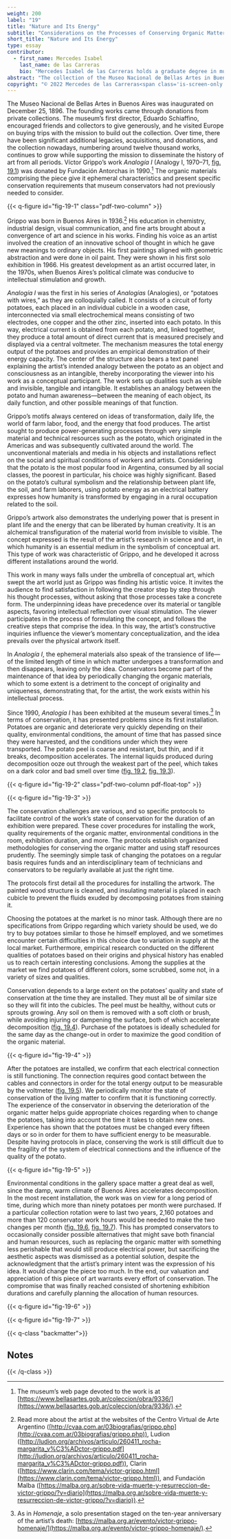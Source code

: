 ```yaml
---
weight: 200
label: "19"
title: "Nature and Its Energy"
subtitle: "Considerations on the Processes of Conserving Organic Matter"
short_title: "Nature and Its Energy"
type: essay
contributor:
  - first_name: Mercedes Isabel
    last_name: de las Carreras
    bio: "Mercedes Isabel de las Carreras holds a graduate degree in museum studies, specializing in the restoration of easel paintings, polychrome sculptures, and contemporary art. Since 2008 she has been head manager of collections for the Museo Nacional de Bellas Artes in Buenos Aires. She has participated in events and symposia with grants received from the Getty Conservation Institute, the Gabo Trust, APOYO, and Fundación Antorchas. She formerly worked as a restorer at Fundación TAREA, Buenos Aires, and has organized restoration projects and contemporary art conferences and published articles on restoration."
abstract: "The collection of the Museo Nacional de Bellas Artes in Buenos Aires includes Víctor Grippo’s *Analogía I* (Analogy I, 1970–71), which features potatoes connected via cables to a voltmeter. These materials—unconventional in the museum environment—require unusual conservation procedures and methodologies. The conservation condition of the potatoes is essential to the functioning of the work, as it impacts the energy measurements—a potato’s energy fades as it deteriorates. Therefore, protocols had to be established to ensure that there would always be measurable energy. The conservation of organic matter requires time and specific resources, which must be factored into the protocol if this work is to be exhibited for long periods."
copyright: "© 2022 Mercedes de las Carreras<span class='is-screen-only remove-from-epub'>. Originally published in *Living Matter: The Preservation of Biological Materials in Contemporary Art, An International Conference Held in Mexico City, June 3–5, 2019* © 2022 J. Paul Getty Trust, https://www.getty.edu/publications/living-matter/ (licensed under [CC BY-NC 4.0](https://creativecommons.org/licenses/by-nc/4.0/)).</span>"
---
```


The Museo Nacional de Bellas Artes in Buenos Aires was inaugurated on December 25, 1896. The founding works came through donations from private collections. The museum’s first director, Eduardo Schiaffino, encouraged friends and collectors to give generously, and he visited Europe on buying trips with the mission to build out the collection. Over time, there have been significant additional legacies, acquisitions, and donations, and the collection nowadays, numbering around twelve thousand works, continues to grow while supporting the mission to disseminate the history of art from all periods. Víctor Grippo’s work *Analogía I* (Analogy I, 1970–71, [fig. 19.1](#fig-19-1)) was donated by Fundación Antorchas in 1990.[^1] The organic materials comprising the piece give it ephemeral characteristics and present specific conservation requirements that museum conservators had not previously needed to consider.

{{< q-figure id="fig-19-1" class="pdf-two-column" >}}

Grippo was born in Buenos Aires in 1936.[^2] His education in chemistry, industrial design, visual communication, and fine arts brought about a convergence of art and science in his works. Finding his voice as an artist involved the creation of an innovative school of thought in which he gave new meanings to ordinary objects. His first paintings aligned with geometric abstraction and were done in oil paint. They were shown in his first solo exhibition in 1966. His greatest development as an artist occurred later, in the 1970s, when Buenos Aires’s political climate was conducive to intellectual stimulation and growth.

*Analogía I* was the first in his series of *Analogías* (Analogies), or “potatoes with wires,” as they are colloquially called. It consists of a circuit of forty potatoes, each placed in an individual cubicle in a wooden case, interconnected via small electrochemical means consisting of two electrodes, one copper and the other zinc, inserted into each potato. In this way, electrical current is obtained from each potato, and, linked together, they produce a total amount of direct current that is measured precisely and displayed via a central voltmeter. The mechanism measures the total energy output of the potatoes and provides an empirical demonstration of their energy capacity. The center of the structure also bears a text panel explaining the artist’s intended analogy between the potato as an object and consciousness as an intangible, thereby incorporating the viewer into his work as a conceptual participant. The work sets up dualities such as visible and invisible, tangible and intangible. It establishes an analogy between the potato and human awareness—between the meaning of each object, its daily function, and other possible meanings of that function.

Grippo’s motifs always centered on ideas of transformation, daily life, the world of farm labor, food, and the energy that food produces. The artist sought to produce power-generating processes through very simple material and technical resources such as the potato, which originated in the Americas and was subsequently cultivated around the world. The unconventional materials and media in his objects and installations reflect on the social and spiritual conditions of workers and artists. Considering that the potato is the most popular food in Argentina, consumed by all social classes, the poorest in particular, his choice was highly significant. Based on the potato’s cultural symbolism and the relationship between plant life, the soil, and farm laborers, using potato energy as an electrical battery expresses how humanity is transformed by engaging in a rural occupation related to the soil.

Grippo’s artwork also demonstrates the underlying power that is present in plant life and the energy that can be liberated by human creativity. It is an alchemical transfiguration of the material world from invisible to visible. The concept expressed is the result of the artist’s research in science and art, in which humanity is an essential medium in the symbolism of conceptual art. This type of work was characteristic of Grippo, and he developed it across different installations around the world.

This work in many ways falls under the umbrella of conceptual art, which swept the art world just as Grippo was finding his artistic voice. It invites the audience to find satisfaction in following the creator step by step through his thought processes, without asking that those processes take a concrete form. The underpinning ideas have precedence over its material or tangible aspects, favoring intellectual reflection over visual stimulation. The viewer participates in the process of formulating the concept, and follows the creative steps that comprise the idea. In this way, the artist’s constructive inquiries influence the viewer’s momentary conceptualization, and the idea prevails over the physical artwork itself.

In *Analogía I*, the ephemeral materials also speak of the transience of life—of the limited length of time in which matter undergoes a transformation and then disappears, leaving only the idea. Conservators become part of the maintenance of that idea by periodically changing the organic materials, which to some extent is a detriment to the concept of originality and uniqueness, demonstrating that, for the artist, the work exists within his intellectual process.

Since 1990, *Analogía I* has been exhibited at the museum several times.[^3] In terms of conservation, it has presented problems since its first installation. Potatoes are organic and deteriorate very quickly depending on their quality, environmental conditions, the amount of time that has passed since they were harvested, and the conditions under which they were transported. The potato peel is coarse and resistant, but thin, and if it breaks, decomposition accelerates. The internal liquids produced during decomposition ooze out through the weakest part of the peel, which takes on a dark color and bad smell over time ([fig. 19.2](#fig-19-2), [fig. 19.3](#fig-19-3)).

{{< q-figure id="fig-19-2" class="pdf-two-column pdf-float-top" >}}

{{< q-figure id="fig-19-3" >}}

The conservation challenges are various, and so specific protocols to facilitate control of the work’s state of conservation for the duration of an exhibition were prepared. These cover procedures for installing the work, quality requirements of the organic matter, environmental conditions in the room, exhibition duration, and more. The protocols establish organized methodologies for conserving the organic matter and using staff resources prudently. The seemingly simple task of changing the potatoes on a regular basis requires funds and an interdisciplinary team of technicians and conservators to be regularly available at just the right time.

The protocols first detail all the procedures for installing the artwork. The painted wood structure is cleaned, and insulating material is placed in each cubicle to prevent the fluids exuded by decomposing potatoes from staining it.

Choosing the potatoes at the market is no minor task. Although there are no specifications from Grippo regarding which variety should be used, we do try to buy potatoes similar to those he himself employed, and we sometimes encounter certain difficulties in this choice due to variation in supply at the local market. Furthermore, empirical research conducted on the different qualities of potatoes based on their origins and physical history has enabled us to reach certain interesting conclusions. Among the supplies at the market we find potatoes of different colors, some scrubbed, some not, in a variety of sizes and qualities.

Conservation depends to a large extent on the potatoes’ quality and state of conservation at the time they are installed. They must all be of similar size so they will fit into the cubicles. The peel must be healthy, without cuts or sprouts growing. Any soil on them is removed with a soft cloth or brush, while avoiding injuring or dampening the surface, both of which accelerate decomposition ([fig. 19.4](#fig-19-4)). Purchase of the potatoes is ideally scheduled for the same day as the change-out in order to maximize the good condition of the organic material.

{{< q-figure id="fig-19-4" >}}

After the potatoes are installed, we confirm that each electrical connection is still functioning. The connection requires good contact between the cables and connectors in order for the total energy output to be measurable by the voltmeter ([fig. 19.5](#fig-19-5)). We periodically monitor the state of conservation of the living matter to confirm that it is functioning correctly. The experience of the conservator in observing the deterioration of the organic matter helps guide appropriate choices regarding when to change the potatoes, taking into account the time it takes to obtain new ones. Experience has shown that the potatoes must be changed every fifteen days or so in order for them to have sufficient energy to be measurable. Despite having protocols in place, conserving the work is still difficult due to the fragility of the system of electrical connections and the influence of the quality of the potato.

{{< q-figure id="fig-19-5" >}}

Environmental conditions in the gallery space matter a great deal as well, since the damp, warm climate of Buenos Aires accelerates decomposition. In the most recent installation, the work was on view for a long period of time, during which more than ninety potatoes per month were purchased. If a particular collection rotation were to last two years, 2,160 potatoes and more than 120 conservator work hours would be needed to make the two changes per month ([fig. 19.6](#fig-19-6), [fig. 19.7](#fig-19-7)). This has prompted conservators to occasionally consider possible alternatives that might save both financial and human resources, such as replacing the organic matter with something less perishable that would still produce electrical power, but sacrificing the aesthetic aspects was dismissed as a potential solution, despite the acknowledgment that the artist’s primary intent was the expression of his idea. It would change the piece too much. In the end, our valuation and appreciation of this piece of art warrants every effort of conservation. The compromise that was finally reached consisted of shortening exhibition durations and carefully planning the allocation of human resources.

{{< q-figure id="fig-19-6" >}}

{{< q-figure id="fig-19-7" >}}

{{< q-class "backmatter">}}
## Notes
{{< /q-class >}}

[^1]: The museum’s web page devoted to the work is at [https://www.bellasartes.gob.ar/coleccion/obra/9336/](https://www.bellasartes.gob.ar/coleccion/obra/9336/).

[^2]: Read more about the artist at the websites of the Centro Virtual de Arte Argentino ([http://cvaa.com.ar/03biografias/grippo.php](http://cvaa.com.ar/03biografias/grippo.php)), Ludion ([http://ludion.org/archivos/articulo/260411_rocha-margarita_v%C3%ADctor-grippo.pdf](http://ludion.org/archivos/articulo/260411_rocha-margarita_v%C3%ADctor-grippo.pdf)), Clarin ([https://www.clarin.com/tema/victor-grippo.html](https://www.clarin.com/tema/victor-grippo.html)), and Fundación Malba ([https://malba.org.ar/sobre-vida-muerte-y-resurreccion-de-victor-grippo/?v=diario](https://malba.org.ar/sobre-vida-muerte-y-resurreccion-de-victor-grippo/?v=diario)).

[^3]: As in *Homenaje*, a solo presentation staged on the ten-year anniversary of the artist’s death: [https://malba.org.ar/evento/victor-grippo-homenaje/](https://malba.org.ar/evento/victor-grippo-homenaje/).
